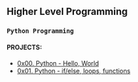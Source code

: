## **Higher Level Programming**

### `Python Programming`


#### PROJECTS:

- [0x00. Python - Hello, World](https://github.com/iAdamo/alx-higher_level_programming/tree/main/0x00-python-hello_world)
- [0x01. Python - if/else, loops, functions](https://github.com/iAdamo/alx-higher_level_programming/tree/main/0x01-python-if_else_loops_functions)

